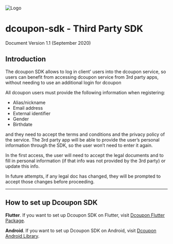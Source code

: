 ![Logo](https://s3.amazonaws.com/dcoupon.com/sdk/docs/dcouponLogo.png)

# dcoupon-sdk - Third Party SDK

Document Version 1.1 (September 2020)

## Introduction

The dcoupon SDK allows to log in client' users into the dcoupon service, so users can benefit from accessing dcoupon service from 3rd party apps, without needing to use an additional login for dcoupon

All dcoupon users must provide the following information when registering:
-	Alias/nickname
-	Email address
-  External identifier
-	Gender
-	Birthdate

and they need to accept the terms and conditions and the privacy policy of the service. The 3rd party app will be able to provide the user’s personal information through the SDK, so the user won’t need to enter it again. 

In the first access, the user will need to accept the legal documents and to fill in personal information (if that info was not provided by the 3rd party) or update this info. 

In future attempts, if any legal doc has changed, they will be prompted to accept those changes before proceeding.

---

## How to set up Dcoupon SDK

**Flutter**. If you want to set up Dcoupon SDK on Flutter, visit [Dcoupon Flutter Package](https://pub.dev/packages/dcoupon_sdk_flutter_package).

**Android**. If you want to set up Dcoupon SDK on Android, visit [Dcoupon Android Library](https://bintray.com/dcouponsdk/maven-dcoupon-sdk/android_library#read).


